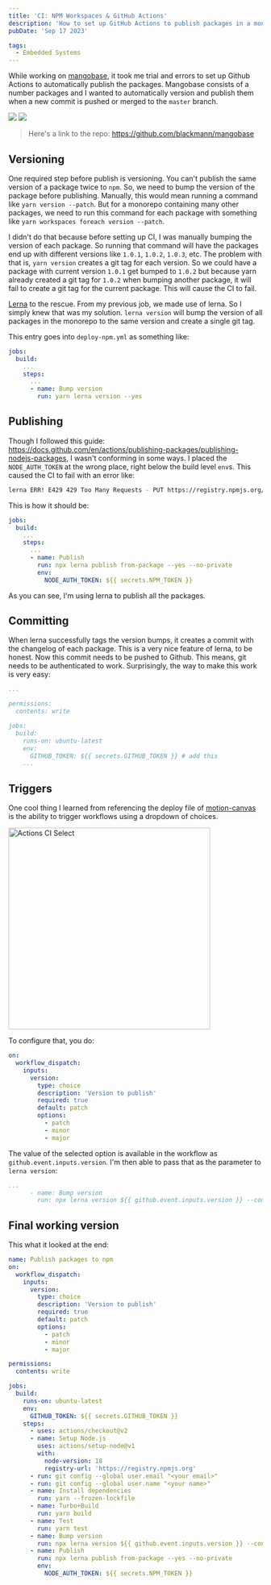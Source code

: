 ```yaml
---
title: 'CI: NPM Workspaces & GitHub Actions'
description: 'How to set up GitHub Actions to publish packages in a monorepo'
pubDate: 'Sep 17 2023'

tags:
  - Embedded Systems
---
```


While working on [mangobase](https://www.yeboahdacosta.com/mangobase), it took me trial and errors to set up Github Actions to automatically publish the packages. Mangobase consists of a number packages and I wanted to automatically version and publish them when a new commit is pushed or merged to the `master` branch.

<div class="scheme-img">
  <img src="/ci-try-errors-light.png">
  <img src="/ci-try-errors-dark.png" >
</div>

> Here's a link to the repo: https://github.com/blackmann/mangobase

## Versioning

One required step before publish is versioning. You can't publish the same version of a package twice to `npm`. So, we need to bump the version of the package before publishing. Manually, this would mean running a command like `yarn version --patch`. But for a monorepo containing many other packages, we need to run this command for each package with something like `yarn workspaces foreach version --patch`.

I didn't do that because before setting up CI, I was manually bumping the version of each package. So running that command will have the packages end up with different versions like `1.0.1`, `1.0.2`, `1.0.3`, etc. The problem with that is, `yarn version` creates a git tag for each version. So we could have a package with current version `1.0.1` get bumped to `1.0.2` but because yarn already created a git tag for `1.0.2` when bumping another package, it will fail to create a git tag for the current package. This will cause the CI to fail.

[Lerna](https://lerna.js.org) to the rescue. From my previous job, we made use of lerna. So I simply knew that was my solution. `lerna version` will bump the version of all packages in the monorepo to the same version and create a single git tag.

This entry goes into `deploy-npm.yml` as something like:

```yml
jobs:
  build:
    ...
    steps:
      ...
      - name: Bump version
        run: yarn lerna version --yes
```

## Publishing

Though I followed this guide: https://docs.github.com/en/actions/publishing-packages/publishing-nodejs-packages, I wasn't conforming in some ways. I placed the `NODE_AUTH_TOKEN` at the wrong place, right below the build level `env`s. This caused the CI to fail with an error like:

```bash
lerna ERR! E429 429 Too Many Requests - PUT https://registry.npmjs.org/mangobase
```

This is how it should be:

```yml
jobs:
  build:
    ...
    steps:
      ...
      - name: Publish
        run: npx lerna publish from-package --yes --no-private
        env:
          NODE_AUTH_TOKEN: ${{ secrets.NPM_TOKEN }}
```

As you can see, I'm using lerna to publish all the packages.

## Committing

When lerna successfully tags the version bumps, it creates a commit with the changelog of each package. This is a very nice feature of lerna, to be honest. Now this commit needs to be pushed to Github. This means, git needs to be authenticated to work. Surprisingly, the way to make this work is very easy:

```yml
...

permissions:
  contents: write

jobs:
  build:
    runs-on: ubuntu-latest
    env:
      GITHUB_TOKEN: ${{ secrets.GITHUB_TOKEN }} # add this
    ...
```

## Triggers

One cool thing I learned from referencing the deploy file of [motion-canvas](https://github.com/motion-canvas/motion-canvas/blob/main/.github/workflows/publish.yml) is the ability to trigger workflows using a dropdown of choices.

<img src="/actions-ci-select.png" width="400" alt="Actions CI Select">

To configure that, you do:

```yml
on:
  workflow_dispatch:
    inputs:
      version:
        type: choice
        description: 'Version to publish'
        required: true
        default: patch
        options:
          - patch
          - minor
          - major
```

The value of the selected option is available in the workflow as `github.event.inputs.version`. I'm then able to pass that as the parameter to `lerna version`:

```yml
...
      - name: Bump version
        run: npx lerna version ${{ github.event.inputs.version }} --conventional-commits --yes --no-private
```

## Final working version

This what it looked at the end:

```yml
name: Publish packages to npm
on:
  workflow_dispatch:
    inputs:
      version:
        type: choice
        description: 'Version to publish'
        required: true
        default: patch
        options:
          - patch
          - minor
          - major

permissions:
  contents: write

jobs:
  build:
    runs-on: ubuntu-latest
    env:
      GITHUB_TOKEN: ${{ secrets.GITHUB_TOKEN }}
    steps:
      - uses: actions/checkout@v2
      - name: Setup Node.js
        uses: actions/setup-node@v1
        with:
          node-version: 18
          registry-url: 'https://registry.npmjs.org'
      - run: git config --global user.email "<your email>"
      - run: git config --global user.name "<your name>"
      - name: Install dependencies
        run: yarn --frozen-lockfile
      - name: Turbo+Build
        run: yarn build
      - name: Test
        run: yarn test
      - name: Bump version
        run: npx lerna version ${{ github.event.inputs.version }} --conventional-commits --yes --no-private
      - name: Publish
        run: npx lerna publish from-package --yes --no-private
        env:
          NODE_AUTH_TOKEN: ${{ secrets.NPM_TOKEN }}

```